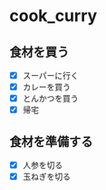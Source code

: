 # cook_curry
## 食材を買う
- [X] スーパーに行く
- [x] カレーを買う
- [x] とんかつを買う
- [x] 帰宅
## 食材を準備する
- [x] 人参を切る
- [x] 玉ねぎを切る
